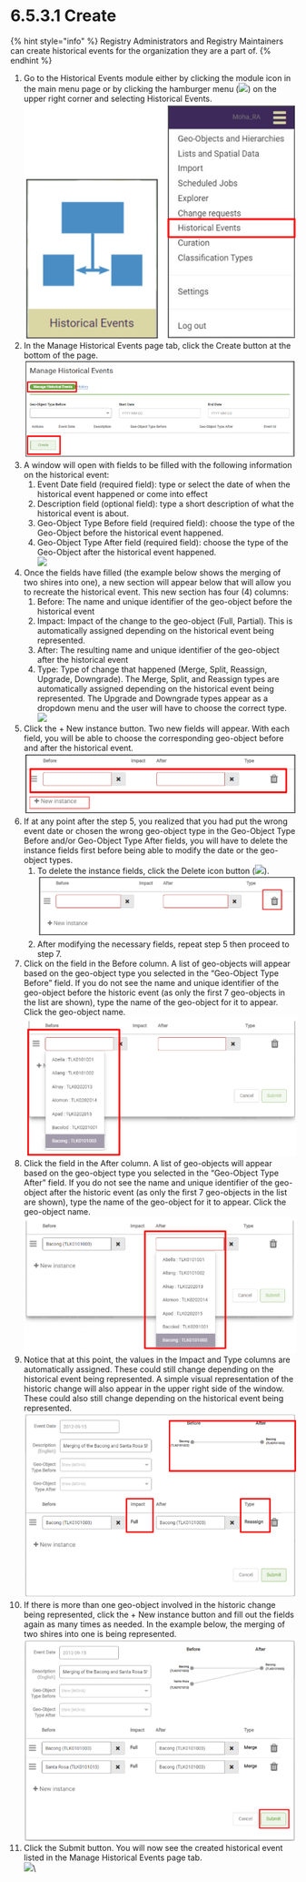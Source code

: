 # 6.5.3.1 Create

{% hint style="info" %}
Registry Administrators and Registry Maintainers can create historical events for the organization they are a part of.
{% endhint %}

1. Go to the Historical Events module either by clicking the module icon in the main menu page or by clicking the hamburger menu (![](https://lh5.googleusercontent.com/H3tS5zDSURiDer5lhQIgP8OeRy9E5SqiQucIDYS1Gd93gd0LGj9afNdH7qsLV635Pj-mfaWI-hMaLxbqdAqfKDXcqXCtfM\_eMWSsJ\_tn9vYybTU1qlQ3LGLm0lt8I5r5\_qYVKkTvyPoRHfjoAEXE0d2Yr6xJ\_YhhGQTUTZ3ayn7eohKRkLuX\_Wbo)) on the upper right corner and selecting Historical Events.\
   ![](<../../../../../.gitbook/assets/image (3).png>)
2. In the Manage Historical Events page tab, click the Create button at the bottom of the page.\
   ![](<../../../../../.gitbook/assets/image (2).png>)
3. A window will open with fields to be filled with the following information on the historical event:&#x20;
   1. Event Date field (required field): type or select the date of when the historical event happened or come into effect&#x20;
   2. Description field (optional field): type a short description of what the historical event is about.&#x20;
   3. Geo-Object Type Before field (required field): choose the type of the Geo-Object before the historical event happened.&#x20;
   4. Geo-Object Type After field (required field): choose the type of the Geo-Object after the historical event happened.\
      ![](https://lh3.googleusercontent.com/fvtZZLCyV9gihKGGcmgv0iM6OuISIbe30ExLKza2FxKlam7v\_6rxZtJP1CM\_98TD9yOCV5rur\_\_Fm32lr4\_pQRSzn86zX3pFjTuHwTZnVDR1fjOmQx1Pv7M4yrhd7Ex9k1t25ja4Pu6n6Ha2EifSLK33CB8vrcJiuuy3vFODuH9nokHqDCGFETMR)
4. Once the fields have filled (the example below shows the merging of two shires into one), a new section will appear below that will allow you to recreate the historical event. This new section has four (4) columns:&#x20;
   1. Before: The name and unique identifier of the geo-object before the historical event&#x20;
   2. Impact: Impact of the change to the geo-object (Full, Partial). This is automatically assigned depending on the historical event being represented.&#x20;
   3. After: The resulting name and unique identifier of the geo-object after the historical event&#x20;
   4. Type: Type of change that happened (Merge, Split, Reassign, Upgrade, Downgrade). The Merge, Split, and Reassign types are automatically assigned depending on the historical event being represented. The Upgrade and Downgrade types appear as a dropdown menu and the user will have to choose the correct type.\
      ![](https://lh6.googleusercontent.com/u177VjZigZbHLJOTWFa8M\_Hc-akwNj6a-DL\_Cpq0tPvsN15QBx8ACqN5HDxXA25va9MJbk1kEGCyTyT8rPNhRs1aw9xd1xU4YASAtAzKL2mu\_8fAJKy0MTG9v3HtpJNfLCR0sMIO2QeFakcYwiJw8uiNdTp\_XilTv4OKxilMAZJ5ZreAio-8cnv8)
5. Click the + New instance button. Two new fields will appear. With each field, you will be able to choose the corresponding geo-object before and after the historical event.\
   ![](<../../../../../.gitbook/assets/image (5).png>)
6. If at any point after the step 5, you realized that you had put the wrong event date or chosen the wrong geo-object type in the Geo-Object Type Before and/or Geo-Object Type After fields, you will have to delete the instance fields first before being able to modify the date or the geo-object types.
   1. To delete the instance fields, click the Delete icon button (![](https://lh5.googleusercontent.com/BqJIZs4hQ6BtecNvr\_N16-ii0-If7Z4JYQovEF8KuO-Osz3YymvJXdr\_TZIQNvR9JKU3TRWn1PKNnnTdcly1ydoiBQIViXLhs\_4fm4K4QBbdZt0e8QNt2Z2t4UauMs20rUQ8GzwrDXOpNgzNPxvBzIwyQANF9DS02PzgTIBCCblq\_UVpNvCeJcYu)).\
      ![](<../../../../../.gitbook/assets/image (22).png>)
   2. After modifying the necessary fields, repeat step 5 then proceed to step 7.
7. Click on the field in the Before column. A list of geo-objects will appear based on the geo-object type you selected in the “Geo-Object Type Before” field. If you do not see the name and unique identifier of the geo-object before the historic event (as only the first 7 geo-objects in the list are shown), type the name of the geo-object for it to appear. Click the geo-object name.\
   ![](<../../../../../.gitbook/assets/image (6).png>)
8. Click the field in the After column. A list of geo-objects will appear based on the geo-object type you selected in the “Geo-Object Type After” field. If you do not see the name and unique identifier of the geo-object after the historic event (as only the first 7 geo-objects in the list are shown), type the name of the geo-object for it to appear. Click the geo-object name.\
   ![](<../../../../../.gitbook/assets/image (13).png>)
9. Notice that at this point, the values in the Impact and Type columns are automatically assigned. These could still change depending on the historical event being represented. A simple visual representation of the historic change will also appear in the upper right side of the window. These could also still change depending on the historical event being represented.\
   ![](../../../../../.gitbook/assets/image.png)
10. If there is more than one geo-object involved in the historic change being represented, click the + New instance button and fill out the fields again as many times as needed. In the example below, the merging of two shires into one is being represented.\
    ![](<../../../../../.gitbook/assets/image (10).png>)
11. Click the Submit button. You will now see the created historical event listed in the Manage Historical Events page tab.\
    ![](https://lh5.googleusercontent.com/8Xqo2dlwxOBYceZ0mTYZzrfvY9Yj1ohaZ207JKjNXIwaGF4OleAdNeCO2fKp7KFwJRCv45BWLH3DxAX5B9Qk\_NEu9CLkvOUru\_Upn\_Amh4MPkj40Jvmvwx1aONQ7vnmVBr7LPb\_fgN7tNyPupKLqZnn34vuzxskMKmrnEipmsnxaoIPutUSt3bOx)\


